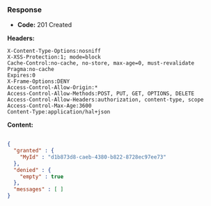 ### Response

* **Code:** 201 Created

**Headers:**

`X-Content-Type-Options:nosniff`  
`X-XSS-Protection:1; mode=block`  
`Cache-Control:no-cache, no-store, max-age=0, must-revalidate`  
`Pragma:no-cache`  
`Expires:0`  
`X-Frame-Options:DENY`  
`Access-Control-Allow-Origin:*`  
`Access-Control-Allow-Methods:POST, PUT, GET, OPTIONS, DELETE`  
`Access-Control-Allow-Headers:authorization, content-type, scope`  
`Access-Control-Max-Age:3600`  
`Content-Type:application/hal+json`  

**Content:**

```json
    
{
  "granted" : {
    "MyId" : "d1b873d8-caeb-4380-b822-8728ec97ee73"
  },
  "denied" : {
    "empty" : true
  },
  "messages" : [ ]
}
```

